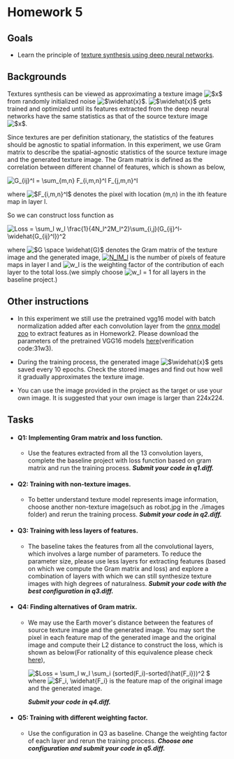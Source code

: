 # Homework 5
## Goals
- Learn the principle of [texture synthesis using deep neural networks](https://arxiv.org/abs/1505.07376).

## Backgrounds
Textures synthesis can be viewed as approximating a texture image <img src="https://latex.codecogs.com/gif.latex?$x$" title="$x$" /> from randomly initialized noise <img src="https://latex.codecogs.com/gif.latex?$\widehat{x}$" title="$\widehat{x}$" />.  <img src="https://latex.codecogs.com/gif.latex?$\widehat{x}$" title="$\widehat{x}$" /> gets trained and optimized until its features extracted from the deep neural networks have the same statistics as that of the source texture image <img src="https://latex.codecogs.com/gif.latex?$x$" title="$x$" />. 

Since textures are per definition stationary, the statistics of the features should be agnostic to spatial information. In this experiment, we use Gram matrix to describe the spatial-agnostic statistics of the source texture image and the generated texture image. The Gram matrix is defined as the correlation between different channel of features, which is shown as below,

<img src="https://latex.codecogs.com/gif.latex?G_{ij}^l&space;=&space;\sum_{m,n}&space;F_{i,m,n}^l&space;F_{j,m,n}^l" title="G_{ij}^l = \sum_{m,n} F_{i,m,n}^l F_{j,m,n}^l" />

where <img src="https://latex.codecogs.com/gif.latex?$F_{i,m,n}^l$" title="$F_{i,m,n}^l$" /> denotes the pixel with location (m,n) in the ith feature map in layer l.

So we can construct loss function as

<img src="https://latex.codecogs.com/gif.latex?Loss&space;=&space;\sum_l&space;w_l&space;\frac{1}{4N_l^2M_l^2}\sum_{i,j}(G_{ij}^l-\widehat{G_{ij}^l})^2" title="Loss = \sum_l w_l \frac{1}{4N_l^2M_l^2}\sum_{i,j}(G_{ij}^l-\widehat{G_{ij}^l})^2" />

where <img src="https://latex.codecogs.com/gif.latex?$G&space;\space&space;\widehat{G}$" title="$G \space \widehat{G}$" /> denotes the Gram matrix of the texture image and the generated image, <a href="https://www.codecogs.com/eqnedit.php?latex=N_lM_l" target="_blank"><img src="https://latex.codecogs.com/gif.latex?N_lM_l" title="N_lM_l" /></a> is the number of pixels of feature maps in layer l and <img src="https://latex.codecogs.com/gif.latex?w_l" title="w_l" /> is the weighting factor of the contribution of each layer to the total loss.(we simply choose <img src="https://latex.codecogs.com/gif.latex?w_l" title="w_l" /> = 1 for all layers in the baseline project.)

## Other instructions
* In this experiment we still use the pretrained vgg16 model with batch normalization added after each convolution layer from the [onnx model zoo](https://github.com/onnx/models) to extract features as in Homework2. Please download the parameters of the pretrained VGG16 models [here](https://pan.baidu.com/s/1a59ZJBv2CoGZdhX45o1pqg)(verification code:31w3).

* During the training process, the generated image <img src="https://latex.codecogs.com/gif.latex?$\widehat{x}$" title="$\widehat{x}$" /> gets saved every 10 epochs. 
Check the stored images and find out how well it gradually approximates the texture image.

* You can use the image provided in the project as the target or use your own image. It is suggested that your own image is larger than 224x224.



## Tasks
- #### Q1: Implementing Gram matrix and loss function.
  - Use the features extracted from all the 13 convolution layers,  complete the baseline project with loss function based on gram matrix and run the training process.
  **_Submit your code in q1.diff._**
   
- #### Q2: Training with non-texture images.
   - To better understand texture model represents image information, choose another non-texture image(such as robot.jpg in the ./images folder) and rerun the training process. 
**_Submit your code in q2.diff._**
   
- #### Q3: Training with less layers of features.

  - The baseline takes the features from all the convolutional layers, which involves a large number of  parameters. To reduce the parameter size,  please use less layers for extracting features (based on which we compute the Gram matrix and loss) and explore a combination of layers with which we can still synthesize texture images with high degrees of naturalness.
   **_Submit your code with the best configuration in q3.diff._**
 
- #### Q4: Finding alternatives of Gram matrix.
  - We may use the Earth mover's distance between the features of source texture image and the generated image. You may sort the pixel in each feature map of the generated image and the original image and compute their L2 distance to construct the loss, which is shown as below(For rationality of this equivalence please check [here](https://pdfs.semanticscholar.org/194c/2eec28f70ac7da28c7d9f73f65351a181df2.pdf)),

      <img src="https://latex.codecogs.com/gif.latex?$Loss&space;=&space;\sum_l&space;w_l&space;\sum_i&space;(sorted(F_i)-sorted(\hat{F_i}))^2&space;$" title="$Loss = \sum_l w_l \sum_i (sorted(F_i)-sorted(\hat{F_i}))^2 $" /> where <img src="https://latex.codecogs.com/gif.latex?$F_i,&space;\widehat{F_i}" title="$F_i, \widehat{F_i}" /> is the feature map of the original image and the generated image.
      
     **_Submit your code in q4.diff._**

- #### Q5: Training with different weighting factor.
   - Use the configuration in Q3 as baseline. Change the weighting factor of each layer and rerun the training process.
  **_Choose one configuration and submit your code in q5.diff._**
